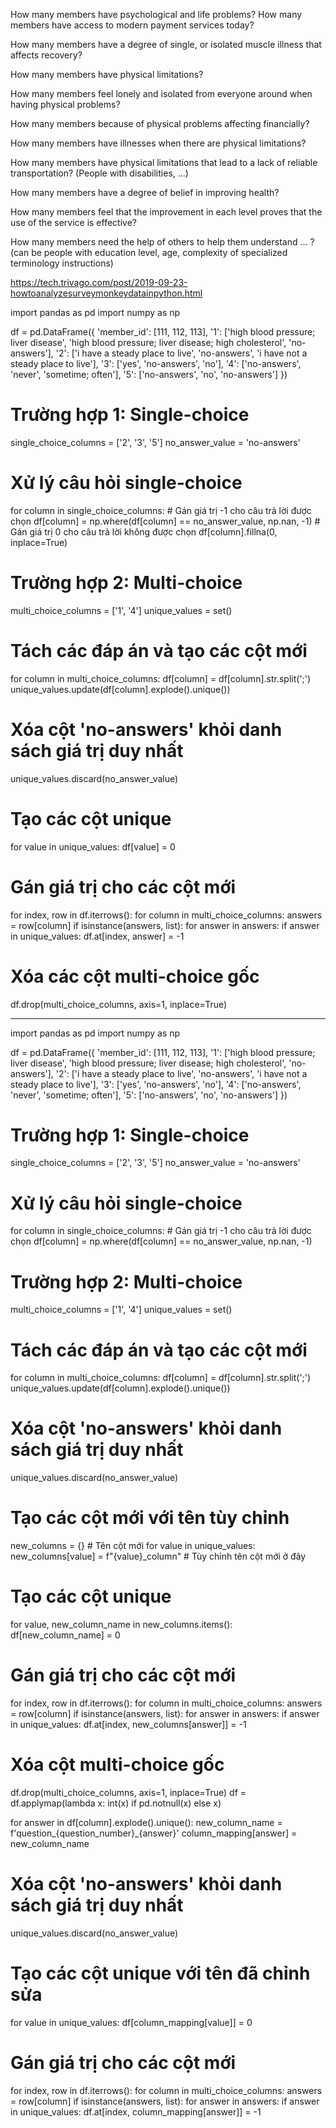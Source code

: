 How many members have psychological and life problems?
How many members have access to modern payment services today?

How many members have a degree of single, or isolated muscle illness that affects recovery?

How many members have physical limitations?

How many members feel lonely and isolated from everyone around when having physical problems?

How many members because of physical problems affecting financially?

How many members have illnesses when there are physical limitations?

How many members have physical limitations that lead to a lack of reliable transportation? (People with disabilities, ...)

How many members have a degree of belief in improving health?

How many members feel that the improvement in each level proves that the use of the service is effective?

How many members need the help of others to help them understand ... ? (can be people with education level, age, complexity of specialized terminology instructions)

https://tech.trivago.com/post/2019-09-23-howtoanalyzesurveymonkeydatainpython.html

import pandas as pd
import numpy as np

df = pd.DataFrame({
    'member_id': [111, 112, 113],
    '1': ['high blood pressure; liver disease', 'high blood pressure; liver disease; high cholesterol', 'no-answers'],
    '2': ['i have a steady place to live', 'no-answers', 'i have not a steady place to live'],
    '3': ['yes', 'no-answers', 'no'],
    '4': ['no-answers', 'never', 'sometime; often'],
    '5': ['no-answers', 'no', 'no-answers']
})

# Trường hợp 1: Single-choice
single_choice_columns = ['2', '3', '5']
no_answer_value = 'no-answers'

# Xử lý câu hỏi single-choice
for column in single_choice_columns:
    # Gán giá trị -1 cho câu trả lời được chọn
    df[column] = np.where(df[column] == no_answer_value, np.nan, -1)
    # Gán giá trị 0 cho câu trả lời không được chọn
    df[column].fillna(0, inplace=True)

# Trường hợp 2: Multi-choice
multi_choice_columns = ['1', '4']
unique_values = set()

# Tách các đáp án và tạo các cột mới
for column in multi_choice_columns:
    df[column] = df[column].str.split(';')
    unique_values.update(df[column].explode().unique())

# Xóa cột 'no-answers' khỏi danh sách giá trị duy nhất
unique_values.discard(no_answer_value)

# Tạo các cột unique
for value in unique_values:
    df[value] = 0

# Gán giá trị cho các cột mới
for index, row in df.iterrows():
    for column in multi_choice_columns:
        answers = row[column]
        if isinstance(answers, list):
            for answer in answers:
                if answer in unique_values:
                    df.at[index, answer] = -1

# Xóa các cột multi-choice gốc
df.drop(multi_choice_columns, axis=1, inplace=True)
__________________
import pandas as pd
import numpy as np

df = pd.DataFrame({
    'member_id': [111, 112, 113],
    '1': ['high blood pressure; liver disease', 'high blood pressure; liver disease; high cholesterol', 'no-answers'],
    '2': ['i have a steady place to live', 'no-answers', 'i have not a steady place to live'],
    '3': ['yes', 'no-answers', 'no'],
    '4': ['no-answers', 'never', 'sometime; often'],
    '5': ['no-answers', 'no', 'no-answers']
})

# Trường hợp 1: Single-choice
single_choice_columns = ['2', '3', '5']
no_answer_value = 'no-answers'

# Xử lý câu hỏi single-choice
for column in single_choice_columns:
    # Gán giá trị -1 cho câu trả lời được chọn
    df[column] = np.where(df[column] == no_answer_value, np.nan, -1)

# Trường hợp 2: Multi-choice
multi_choice_columns = ['1', '4']
unique_values = set()

# Tách các đáp án và tạo các cột mới
for column in multi_choice_columns:
    df[column] = df[column].str.split(';')
    unique_values.update(df[column].explode().unique())

# Xóa cột 'no-answers' khỏi danh sách giá trị duy nhất
unique_values.discard(no_answer_value)

# Tạo các cột mới với tên tùy chỉnh
new_columns = {}  # Tên cột mới
for value in unique_values:
    new_columns[value] = f"{value}_column"  # Tùy chỉnh tên cột mới ở đây

# Tạo các cột unique
for value, new_column_name in new_columns.items():
    df[new_column_name] = 0

# Gán giá trị cho các cột mới
for index, row in df.iterrows():
    for column in multi_choice_columns:
        answers = row[column]
        if isinstance(answers, list):
            for answer in answers:
                if answer in unique_values:
                    df.at[index, new_columns[answer]] = -1

# Xóa cột multi-choice gốc
df.drop(multi_choice_columns, axis=1, inplace=True)
df = df.applymap(lambda x: int(x) if pd.notnull(x) else x)


for answer in df[column].explode().unique():
        new_column_name = f'question_{question_number}_{answer}'
        column_mapping[answer] = new_column_name

# Xóa cột 'no-answers' khỏi danh sách giá trị duy nhất
unique_values.discard(no_answer_value)

# Tạo các cột unique với tên đã chỉnh sửa
for value in unique_values:
    df[column_mapping[value]] = 0

# Gán giá trị cho các cột mới
for index, row in df.iterrows():
    for column in multi_choice_columns:
        answers = row[column]
        if isinstance(answers, list):
            for answer in answers:
                if answer in unique_values:
                    df.at[index, column_mapping[answer]] = -1

